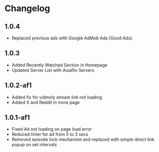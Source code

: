 # Changelog

## **1.0.4**
- Replaced previous ads with Google AdMob Ads (Good Ads).

## **1.0.3**
- Added Recently Watched Section in Homepage
- Updated Server List with Asiaflix Servers

## **1.0.2-af1**
- Added fix for vidmoly stream link not loading
- Added X and Reddit in more page

## **1.0.1-af1**
- Fixed Ad not loading on page load error
- Reduced timer for ad from 5 to 3 secs
- Removed episode lock mechanism and replaced with simple direct link popup on set intervals
